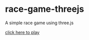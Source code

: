 # race-game-threejs
A simple race game using three.js

[click here to play](http://racing-temp.web.app/)
